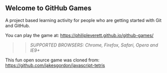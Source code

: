 ## Welcome to GitHub Games

A project based learning activity for people who are getting started with Git and GitHub.

You can play the game at: https://philipleverett.github.io/github-games/

>> _*SUPPORTED BROWSERS*: Chrome, Firefox, Safari, Opera and IE9+_

This fun open source game was cloned from: https://github.com/jakesgordon/javascript-tetris
